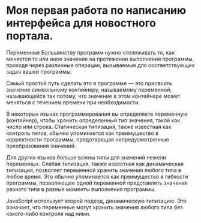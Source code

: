 #  Моя первая работа по написанию интерфейса для новостного портала.
   Переменные
Большинству программ нужно отслеживать то, как меняется то или иное значение на протяжении выполнения программы, проходя через различные операции, вызываемые для соответствующих задач вашей программы.

Самый простой путь сделать это в программе — это присвоить значение символьному контейнеру, называемому переменной, называющейся так потому, что значение в этом контейнере может меняться с течением времени при необходимости.

В некоторых языках программирования вы определяете переменную (контейнер), чтобы хранить определенный тип значения, такой как число или строка. Статическая типизация, также известная как контроль типов, обычно упоминается как преимущество в корректности программы, предотвращая непредусмотренные преобразования значений.

Для других языков больше важны типы для значений нежели переменных. Слабая типизация, также известная как динамическая типизация, позволяет переменной хранить значения любого типа в любое время. Это обычно упоминается как преимущество в гибкости программы, позволяющее одной переменной представлять значения разного типа в разные моменты выполнения программы.

JavaScript использует второй подход, динамическую типизацию. Это означает, что переменные могут хранить значения любого типа без какого-либо контроля над ними.
